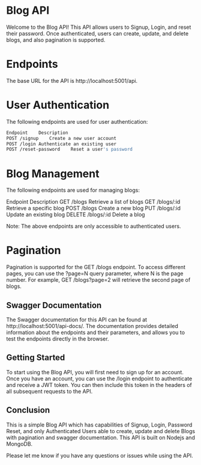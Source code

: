 # Blog API
Welcome to the Blog API! This API allows users to Signup, Login, and reset their password. Once authenticated, users can create, update, and delete blogs, and also pagination is supported.

# Endpoints
The base URL for the API is http://localhost:5001/api.

# User Authentication
The following endpoints are used for user authentication:

```bash
Endpoint	Description
POST /signup	Create a new user account
POST /login	Authenticate an existing user
POST /reset-password	Reset a user's password
```

# Blog Management
The following endpoints are used for managing blogs:

Endpoint	Description
GET /blogs	Retrieve a list of blogs
GET /blogs/:id	Retrieve a specific blog
POST /blogs	Create a new blog
PUT /blogs/:id	Update an existing blog
DELETE /blogs/:id	Delete a blog

Note: The above endpoints are only accessible to authenticated users.

# Pagination
Pagination is supported for the GET /blogs endpoint. To access different pages, you can use the ?page=N query parameter, where N is the page number. For example, GET /blogs?page=2 will retrieve the second page of blogs.

## Swagger Documentation
The Swagger documentation for this API can be found at http://localhost:5001/api-docs/. The documentation provides detailed information about the endpoints and their parameters, and allows you to test the endpoints directly in the browser.

## Getting Started
To start using the Blog API, you will first need to sign up for an account. Once you have an account, you can use the /login endpoint to authenticate and receive a JWT token. You can then include this token in the headers of all subsequent requests to the API.

## Conclusion
This is a simple Blog API which has capabilities of Signup, Login, Password Reset, and only Authenticated Users able to create, update and delete Blogs with pagination and swagger documentation. This API is built on Nodejs and MongoDB.

Please let me know if you have any questions or issues while using the API.